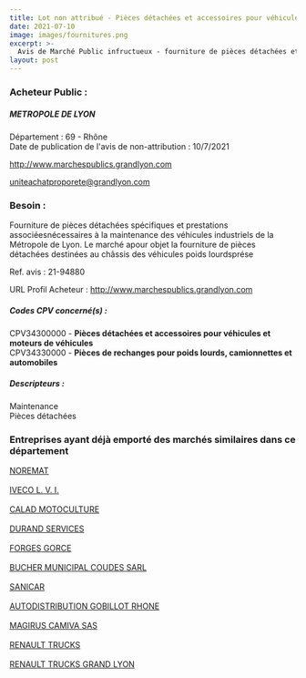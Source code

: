 ```yaml
---
title: Lot non attribué - Pièces détachées et accessoires pour véhicules et moteurs de véhicules + autres fournitures
date: 2021-07-10
image: images/fournitures.png
excerpt: >-
  Avis de Marché Public infructueux - fourniture de pièces détachées et prestations associées nécessaires à la maintenance des véhicules industriels de la métropole de lyon
layout: post
---
```


### Acheteur Public :
##### METROPOLE DE LYON
Département : 69 - Rhône<br/>
Date de publication de l'avis de non-attribution : 10/7/2021


http://www.marchespublics.grandlyon.com

uniteachatproporete@grandlyon.com


### Besoin :

Fourniture de pièces détachées spécifiques et prestations associéesnécessaires à la maintenance des véhicules industriels de la Métropole de Lyon. Le marché apour objet la fourniture de pièces détachées destinées au châssis des véhicules poids lourdsprése

Ref. avis : 21-94880

URL Profil Acheteur : http://www.marchespublics.grandlyon.com

##### Codes CPV concerné(s) :
CPV34300000 - **Pièces détachées et accessoires pour véhicules et moteurs de véhicules** <br/>
CPV34330000 - **Pièces de rechanges pour poids lourds, camionnettes et automobiles** <br/>

##### Descripteurs :
Maintenance <br/>
Pièces détachées <br/>

### Entreprises ayant déjà emporté des marchés similaires dans ce département
<a href="/entreprise-546/siren-322213679">NOREMAT</a><br/><br/>
<a href="/entreprise-548/siren-339315608">IVECO L. V. I.</a><br/><br/>
<a href="/entreprise-550/siren-350469029">CALAD MOTOCULTURE</a><br/><br/>
<a href="/entreprise-551/siren-378233548">DURAND SERVICES</a><br/><br/>
<a href="/entreprise-551/siren-379995400">FORGES GORCE</a><br/><br/>
<a href="/entreprise-556/siren-408450112">BUCHER MUNICIPAL COUDES SARL</a><br/><br/>
<a href="/entreprise-556/siren-410322259">SANICAR</a><br/><br/>
<a href="/entreprise-564/siren-478839137">AUTODISTRIBUTION GOBILLOT RHONE</a><br/><br/>
<a href="/entreprise-574/siren-775653710">MAGIRUS CAMIVA SAS</a><br/><br/>
<a href="/entreprise-582/siren-954506077">RENAULT TRUCKS</a><br/><br/>
<a href="/entreprise-582/siren-957526023">RENAULT TRUCKS GRAND LYON</a><br/><br/>
